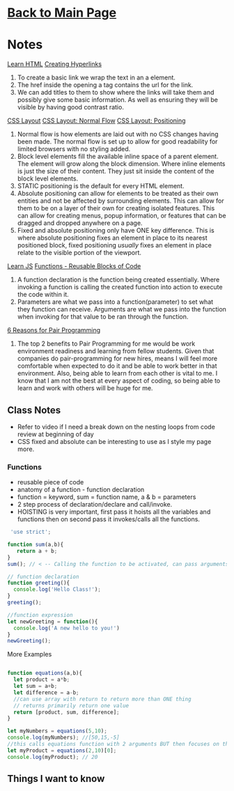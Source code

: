 # [Back to Main Page](https://reecerenninger.github.io/reading-notes/)

# Notes

[Learn HTML](https://developer.mozilla.org/en-US/docs/Learn/HTML)
[Creating Hyperlinks](https://developer.mozilla.org/en-US/docs/Learn/HTML/Introduction_to_HTML/Creating_hyperlinks)

1. To create a basic link we wrap the text in an a element.
2. The href inside the opening a tag contains the url for the link.
3. We can add titles to them to show where the links will take them and possibly give some basic information.  As well as ensuring they will be visible by having good contrast ratio.

[CSS Layout](https://developer.mozilla.org/en-US/docs/Learn/CSS/CSS_layout)
[CSS Layout: Normal Flow](https://developer.mozilla.org/en-US/docs/Learn/CSS/CSS_layout/Normal_Flow)
[CSS Layout: Positioning](https://developer.mozilla.org/en-US/docs/Learn/CSS/CSS_layout/Positioning)

1. Normal flow is how elements are laid out with no CSS changes having been made.  The normal flow is set up to allow for good readability for limited browsers with no styling added.
2. Block level elements fill the available inline space of a parent element. The element will grow along the block dimension. Where inline elements is just the size of their content.  They just sit inside the content of the block level elements.
3. STATIC positioning is the default for every HTML element.
4. Absolute positioning can allow for elements to be treated as their own entities and not be affected by surrounding elements.  This can allow for them to be on a layer of their own for creating isolated features. This can allow for creating menus, popup information, or features that can be dragged and dropped anywhere on a page.
5. Fixed and absolute positioning only have ONE key difference. This is where absolute positioning fixes an element in place to its nearest positioned block, fixed positioning *usually* fixes an element in place relate to the visible portion of the viewport.

[Learn JS](https://developer.mozilla.org/en-US/docs/Learn/JavaScript)
[Functions - Reusable Blocks of Code](https://developer.mozilla.org/en-US/docs/Learn/JavaScript/Building_blocks/Functions)

1. A function declaration is the function being created essentially.  Where invoking a function is calling the created function into action to execute the code within it.
2. Parameters are what we pass into a function(parameter) to set what they function can receive.  Arguments are what we pass into the function when invoking for that value to be ran through the function.

[6 Reasons for Pair Programming](https://www.codefellows.org/blog/6-reasons-for-pair-programming/)

1. The top 2 benefits to Pair Programming for me would be work environment readiness and learning from fellow students.  Given that companies do pair-programming for new hires, means I will feel more comfortable when expected to do it and be able to work better in that environment.  Also, being able to learn from each other is vital to me.  I know that I am not the best at every aspect of coding, so being able to learn and work with others will be huge for me.

## Class Notes

- Refer to video if I need a break down on the nesting loops from code review at beginning of day
- CSS fixed and absolute can be interesting to use as I style my page more.

### Functions

- reusable piece of code
- anatomy of a function - function declaration
- function = keyword, sum = function name, a & b = parameters
- 2 step process of declaration/declare and call/invoke.
- HOISTING is very important, first pass it hoists all the variables and functions then on second pass it invokes/calls all the functions.

```js
 'use strict';

function sum(a,b){
   return a + b;
}
sum(); // < -- Calling the function to be activated, can pass arguments into the ().

// function declaration
function greeting(){
  console.log('Hello Class!');
}
greeting();

//function expression
let newGreeting = function(){
  console.log('A new hello to you!')
}
newGreeting();
```

More Examples

```js

function equations(a,b){
  let product = a*b;
  let sum = a+b;
  let difference = a-b;
  //can use array with return to return more than ONE thing
  // returns primarily return one value
  return [product, sum, difference];
}

let myNumbers = equations(5,10);
console.log(myNumbers); //[50,15,-5]
//this calls equations function with 2 arguments BUT then focuses on the product by using [0].
let myProduct = equations(2,10)[0];
console.log(myProduct); // 20
```

## Things I want to know
